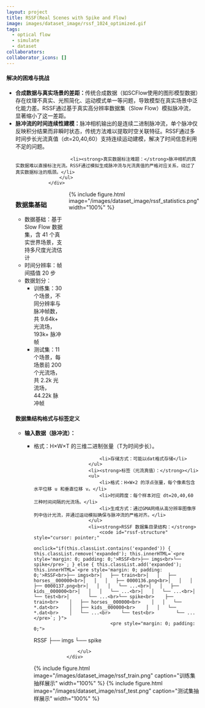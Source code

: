 ```yaml
---
layout: project
title: RSSF(Real Scenes with Spike and Flow)
image: images/dataset_image/rssf_1024_optimized.gif
tags:
  - optical flow
  - simulate
  - dataset
collaborators: 
collaborator_icons: []
---
```

<div class="dataset-features">
                    <h4>解决的困难与挑战</h4>
                    <ul>
                        <li><strong>合成数据与真实场景的差距：</strong>传统合成数据（如SCFlow使用的图形模型数据）存在纹理不真实、光照简化、运动模式单一等问题，导致模型在真实场景中泛化能力差。RSSF通过基于真实高分辨率数据集（Slow Flow）模拟脉冲流，显著缩小了这一差距。</li>
                        <li><strong>脉冲流的时间连续性建模：</strong>脉冲相机输出的是连续二进制脉冲流，单个脉冲仅反映积分结果而非瞬时状态，传统方法难以提取时空关联特征。RSSF通过多时间步长光流真值（dt=20,40,60）支持连续运动建模，解决了时间信息利用不足的问题。</li>
                        
                        <li><strong>真实数据标注难题：</strong>脉冲相机的真实数据难以直接标注光流。RSSF通过模拟生成脉冲流与光流真值的严格对应关系，绕过了真实数据标注的瓶颈。</li>
                    </ul>
                </div>

<div style="display: grid; grid-template-columns: 1fr 1fr; gap: 16px; align-items: start;">
  <!-- 左侧：要点列表 -->
  <div>
    <h3>数据集基础</h3>
    <ul>
      <li>数据基础：基于 Slow Flow 数据集，含 41 个真实世界场景，支持多尺度光流估计</li>
      <li>时间分辨率：帧间插值 20 步</li>
      <li>数据划分：
        <ul>
          <li>训练集：30 个场景，不同分辨率与脉冲帧数，共 9.64k+ 光流场，193k+ 脉冲帧</li>
          <li>测试集：11 个场景，每场景前 200 个光流场，共 2.2k 光流场，44.22k 脉冲帧</li>
        </ul>
      </li>
    </ul>
  </div>

  <!-- 右侧：统计图片 -->
<div>
    {% include figure.html image="/images/dataset_image/rssf_statistics.png" width="100%" %}
  </div>
</div>

<!-- 小屏响应式：两列改一列 -->
<style>
@media (max-width: 860px) {
  .rssf-grid { grid-template-columns: 1fr !important; }
}
</style>

<div class="dataset-features">
                    <h4>数据集结构格式与标签定义</h4>
                    <ul>
                        <li><strong>输入数据（脉冲流）：</strong></li>
                        <ul>
                            <li>格式：H×W×T 的三维二进制张量（T为时间步长）。</li>
                            
                            <li>存储方式：可能以dat格式存储</li>
                        </ul>
                        <li><strong>标签（光流真值）：</strong></li>
                        <ul>
                            <li>格式：H×W×2 的浮点张量，每个像素包含水平位移 u 和垂直位移 v。</li>
                            <li>时间跨度：每个样本对应 dt=20,40,60 三种时间间隔的光流场。</li>
                            <li>生成方式：通过GMA网络从高分辨率图像序列中估计光流，并通过运动模拟确保与脉冲流的严格对齐。</li>
                        </ul>
                        <li><strong>RSSF 数据集目录结构：</strong> 
                            <code id="rssf-structure" style="cursor: pointer;" 
                                  onclick="if(this.classList.contains('expanded')) { this.classList.remove('expanded'); this.innerHTML=`<pre style='margin: 0; padding: 0;'>RSSF<br>├── imgs<br>└── spike</pre>`; } else { this.classList.add('expanded'); this.innerHTML=`<pre style='margin: 0; padding: 0;'>RSSF<br>├── imgs<br>│   ├── train<br>│   │   ├── horses__000000<br>│   │   │   ├── 0000136.png<br>│   │   │   ├── 0000137.png<br>│   │   │   └── ...<br>│   │   ├── kids__000000<br>│   │   │   └── ...<br>│   │   └── ...<br>│   └── test<br>│       └── ...<br>└── spike<br>    ├── train<br>    │   ├── horses__000000<br>    │   │   └── *.dat<br>    │   ├── kids__000000<br>    │   │   └── *.dat<br>    │   └── ...<br>    └── test<br>        └── ...</pre>`; }">
                                <pre style="margin: 0; padding: 0;">
RSSF
├── imgs
└── spike</pre>
                            </code>
                        </li>
                       
                    </ul>
                </div>
{% include figure.html image="/images/dataset_image/rssf_train.png" caption="训练集抽样展示" width="100%" %}
{% include figure.html image="/images/dataset_image/rssf_test.png" caption="测试集抽样展示" width="100%" %}